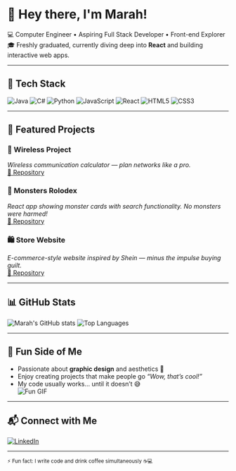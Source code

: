 # 👋 Hey there, I'm Marah!

💻 Computer Engineer • Aspiring Full Stack Developer • Front-end Explorer  
🎓 Freshly graduated, currently diving deep into **React** and building interactive web apps.  

---

## 🚀 Tech Stack
![Java](https://img.shields.io/badge/Java-007396?style=for-the-badge&logo=java&logoColor=white)
![C#](https://img.shields.io/badge/C%23-239120?style=for-the-badge&logo=c-sharp&logoColor=white)
![Python](https://img.shields.io/badge/Python-3776AB?style=for-the-badge&logo=python&logoColor=white)
![JavaScript](https://img.shields.io/badge/JavaScript-F7DF1E?style=for-the-badge&logo=javascript&logoColor=black)
![React](https://img.shields.io/badge/React-61DAFB?style=for-the-badge&logo=react&logoColor=black)
![HTML5](https://img.shields.io/badge/HTML5-E34F26?style=for-the-badge&logo=html5&logoColor=white)
![CSS3](https://img.shields.io/badge/CSS3-1572B6?style=for-the-badge&logo=css3&logoColor=white)

---

## 📂 Featured Projects

### 📡 Wireless Project  
*Wireless communication calculator — plan networks like a pro.*  
[🔗 Repository](#)

### 👾 Monsters Rolodex  
*React app showing monster cards with search functionality. No monsters were harmed!*  
[🔗 Repository](#)

### 🛍 Store Website  
*E-commerce-style website inspired by Shein — minus the impulse buying guilt.*  
[🔗 Repository](#)

---

## 📊 GitHub Stats
![Marah's GitHub stats](https://github-readme-stats.vercel.app/api?username=marah31&show_icons=true&theme=tokyonight)
![Top Languages](https://github-readme-stats.vercel.app/api/top-langs/?username=marah31&layout=compact&theme=tokyonight)

---

## 🎨 Fun Side of Me
- Passionate about **graphic design** and aesthetics 🎨  
- Enjoy creating projects that make people go *“Wow, that’s cool!”*  
- My code usually works… until it doesn’t 😅  
![Fun GIF](https://media.giphy.com/media/l0MYt5jPR6QX5pnqM/giphy.gif)

---

## 📬 Connect with Me
[![LinkedIn](https://img.shields.io/badge/LinkedIn-0077B5?style=for-the-badge&logo=linkedin&logoColor=white)](https://www.linkedin.com/in/marahdarnaser/)

---

<sub>⚡ Fun fact: I write code and drink coffee simultaneously ☕💻</sub>
